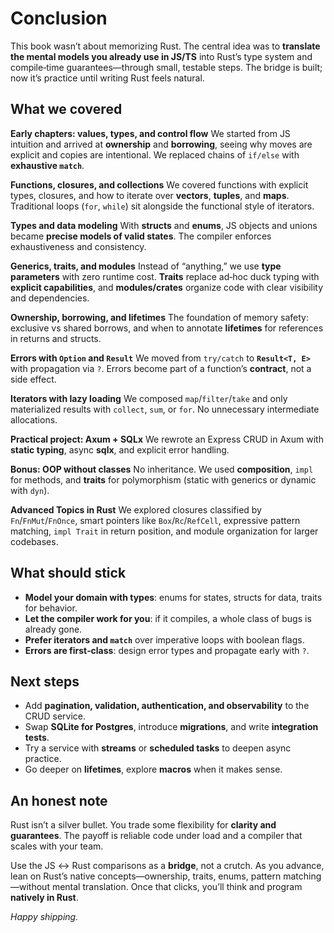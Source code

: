 # Conclusion

This book wasn’t about memorizing Rust. The central idea was to **translate the mental models you already use in JS/TS** into Rust’s type system and compile‑time guarantees—through small, testable steps. The bridge is built; now it’s practice until writing Rust feels natural.

## What we covered

**Early chapters: values, types, and control flow**
We started from JS intuition and arrived at **ownership** and **borrowing**, seeing why moves are explicit and copies are intentional. We replaced chains of `if/else` with **exhaustive `match`**.

**Functions, closures, and collections**
We covered functions with explicit types, closures, and how to iterate over **vectors**, **tuples**, and **maps**. Traditional loops (`for`, `while`) sit alongside the functional style of iterators.

**Types and data modeling**
With **structs** and **enums**, JS objects and unions became **precise models of valid states**. The compiler enforces exhaustiveness and consistency.

**Generics, traits, and modules**
Instead of “anything,” we use **type parameters** with zero runtime cost. **Traits** replace ad‑hoc duck typing with **explicit capabilities**, and **modules/crates** organize code with clear visibility and dependencies.

**Ownership, borrowing, and lifetimes**
The foundation of memory safety: exclusive vs shared borrows, and when to annotate **lifetimes** for references in returns and structs.

**Errors with `Option` and `Result`**
We moved from `try/catch` to **`Result<T, E>`** with propagation via `?`. Errors become part of a function’s **contract**, not a side effect.

**Iterators with lazy loading**
We composed `map`/`filter`/`take` and only materialized results with `collect`, `sum`, or `for`. No unnecessary intermediate allocations.

**Practical project: Axum + SQLx**
We rewrote an Express CRUD in Axum with **static typing**, async **sqlx**, and explicit error handling.

**Bonus: OOP without classes**
No inheritance. We used **composition**, `impl` for methods, and **traits** for polymorphism (static with generics or dynamic with `dyn`).

**Advanced Topics in Rust**
We explored closures classified by `Fn`/`FnMut`/`FnOnce`, smart pointers like `Box`/`Rc`/`RefCell`, expressive pattern matching, `impl Trait` in return position, and module organization for larger codebases.

## What should stick

* **Model your domain with types**: enums for states, structs for data, traits for behavior.
* **Let the compiler work for you**: if it compiles, a whole class of bugs is already gone.
* **Prefer iterators and `match`** over imperative loops with boolean flags.
* **Errors are first‑class**: design error types and propagate early with `?`.

## Next steps

* Add **pagination, validation, authentication, and observability** to the CRUD service.
* Swap **SQLite for Postgres**, introduce **migrations**, and write **integration tests**.
* Try a service with **streams** or **scheduled tasks** to deepen async practice.
* Go deeper on **lifetimes**, explore **macros** when it makes sense.

## An honest note

Rust isn’t a silver bullet. You trade some flexibility for **clarity and guarantees**. The payoff is reliable code under load and a compiler that scales with your team.

Use the JS ↔ Rust comparisons as a **bridge**, not a crutch. As you advance, lean on Rust’s native concepts—ownership, traits, enums, pattern matching—without mental translation. Once that clicks, you’ll think and program **natively in Rust**.

*Happy shipping.*
